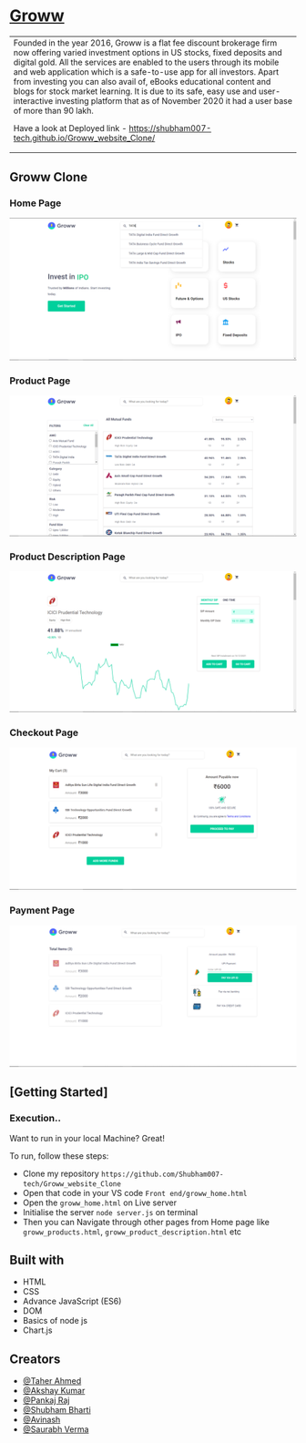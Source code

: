 # [Groww](https://github.com/Shubham007-tech/Groww_website_Clone)

<table>
<tr>
<td>
Founded in the year 2016, Groww is a flat fee discount brokerage firm now offering varied investment options in US stocks, fixed deposits and digital gold.
All the services are enabled to the users through its mobile and web application which is a safe-to-use app for all investors. Apart from investing you can also avail of, eBooks educational content and blogs for stock market learning. It is due to its safe, easy use and user-interactive investing platform that as of November 2020 it had a user base of more than 90 lakh. 
  
Have a look at Deployed link - https://shubham007-tech.github.io/Groww_website_Clone/

</td>
</tr>
</table>

## Groww Clone



### Home Page
![](https://github.com/Shubham007-tech/Groww_website_Clone/blob/main/Groww%20Clone%20Screenshots/Groww%20Home%20Page.png)

### Product Page
![](https://github.com/Shubham007-tech/Groww_website_Clone/blob/main/Groww%20Clone%20Screenshots/Groww%20Product%20Page.png)

### Product Description Page
![](https://github.com/Shubham007-tech/Groww_website_Clone/blob/main/Groww%20Clone%20Screenshots/Groww%20Product%20Description.png)

### Checkout Page
![](https://github.com/Shubham007-tech/Groww_website_Clone/blob/main/Groww%20Clone%20Screenshots/Groww%20Cart%20Page.png)

### Payment Page
![](https://github.com/Shubham007-tech/Groww_website_Clone/blob/main/Groww%20Clone%20Screenshots/Groww%20Payment%20Page.png)



## [Getting Started]

### Execution..
Want to run in your local Machine? Great!

To run, follow these steps:

- Clone my repository `https://github.com/Shubham007-tech/Groww_website_Clone`
- Open that code in your VS code `Front end/groww_home.html`
- Open the `groww_home.html` on Live server
- Initialise the server `node server.js` on terminal
- Then you can Navigate through other pages from Home page like `groww_products.html`, `groww_product_description.html` etc


## Built with 

- HTML
- CSS
- Advance JavaScript (ES6)
- DOM
- Basics of node js
- Chart.js

## Creators

- [@Taher Ahmed](https://github.com/taherahmed14)
- [@Akshay Kumar](https://github.com/AkshaykumarG26)
- [@Pankaj Raj](https://github.com/Ipankaj07)
- [@Shubham Bharti](https://github.com/Shubham007-tech)
- [@Avinash](https://github.com/abhi103767)
- [@Saurabh Verma](https://github.com/akasaurabhverma)

